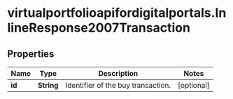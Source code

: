 # virtualportfolioapifordigitalportals.InlineResponse2007Transaction

## Properties

Name | Type | Description | Notes
------------ | ------------- | ------------- | -------------
**id** | **String** | Identifier of the buy transaction. | [optional] 


